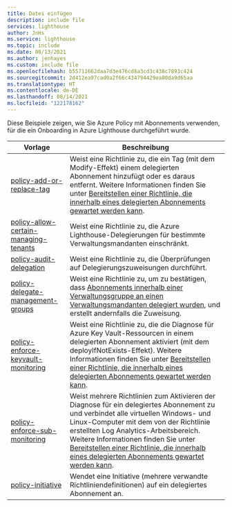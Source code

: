 ```yaml
---
title: Datei einfügen
description: include file
services: lighthouse
author: JnHs
ms.service: lighthouse
ms.topic: include
ms.date: 08/13/2021
ms.author: jenhayes
ms.custom: include file
ms.openlocfilehash: b55711662daa7d3e476cd8a3cd3c438c7893c424
ms.sourcegitcommit: 2d412ea97cad0a2f66c434794429ea80da9d65aa
ms.translationtype: HT
ms.contentlocale: de-DE
ms.lasthandoff: 08/14/2021
ms.locfileid: "122178162"
---
```

Diese Beispiele zeigen, wie Sie Azure Policy mit Abonnements verwenden, für die ein Onboarding in Azure Lighthouse durchgeführt wurde.

| **Vorlage** | **Beschreibung** |
|---------|---------|
| [policy-add-or-replace-tag](https://github.com/Azure/Azure-Lighthouse-samples/tree/master/templates/policy-add-or-replace-tag) | Weist eine Richtlinie zu, die ein Tag (mit dem Modify-Effekt) einem delegierten Abonnement hinzufügt oder es daraus entfernt. Weitere Informationen finden Sie unter [Bereitstellen einer Richtlinie, die innerhalb eines delegierten Abonnements gewartet werden kann](../articles/lighthouse/how-to/deploy-policy-remediation.md). |
| [policy-allow-certain-managing-tenants](https://github.com/Azure/Azure-Lighthouse-samples/tree/master/templates/policy-allow-certain-managing-tenants) | Weist eine Richtlinie zu, die Azure Lighthouse-Delegierungen für bestimmte Verwaltungsmandanten einschränkt. |
| [policy-audit-delegation](https://github.com/Azure/Azure-Lighthouse-samples/tree/master/templates/policy-audit-delegation) | Weist eine Richtlinie zu, die Überprüfungen auf Delegierungszuweisungen durchführt. |
| [policy-delegate-management-groups](https://github.com/Azure/Azure-Lighthouse-samples/tree/master/templates/policy-delegate-management-groups) | Weist eine Richtlinie zu, um zu bestätigen, dass [Abonnements innerhalb einer Verwaltungsgruppe an einen Verwaltungsmandanten delegiert wurden](../articles/lighthouse/how-to/onboard-management-group.md), und erstellt andernfalls die Zuweisung.
| [policy-enforce-keyvault-monitoring](https://github.com/Azure/Azure-Lighthouse-samples/tree/master/templates/policy-enforce-keyvault-monitoring) | Weist eine Richtlinie zu, die die Diagnose für Azure Key Vault-Ressourcen in einem delegierten Abonnement aktiviert (mit dem deployIfNotExists-Effekt). Weitere Informationen finden Sie unter [Bereitstellen einer Richtlinie, die innerhalb eines delegierten Abonnements gewartet werden kann](../articles/lighthouse/how-to/deploy-policy-remediation.md). |
| [policy-enforce-sub-monitoring](https://github.com/Azure/Azure-Lighthouse-samples/tree/master/templates/policy-enforce-sub-monitoring) | Weist mehrere Richtlinien zum Aktivieren der Diagnose für ein delegiertes Abonnement zu und verbindet alle virtuellen Windows- und Linux-Computer mit dem von der Richtlinie erstellten Log Analytics-Arbeitsbereich. Weitere Informationen finden Sie unter [Bereitstellen einer Richtlinie, die innerhalb eines delegierten Abonnements gewartet werden kann](../articles/lighthouse/how-to/deploy-policy-remediation.md). |
| [policy-initiative](https://github.com/Azure/Azure-Lighthouse-samples/tree/master/templates/policy-initiative) | Wendet eine Initiative (mehrere verwandte Richtliniendefinitionen) auf ein delegiertes Abonnement an. |

